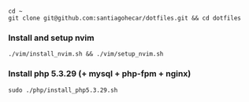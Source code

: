     cd ~
    git clone git@github.com:santiagohecar/dotfiles.git && cd dotfiles

### Install and setup nvim
    ./vim/install_nvim.sh && ./vim/setup_nvim.sh
    
### Install php 5.3.29 (+ mysql + php-fpm + nginx)
    sudo ./php/install_php5.3.29.sh
